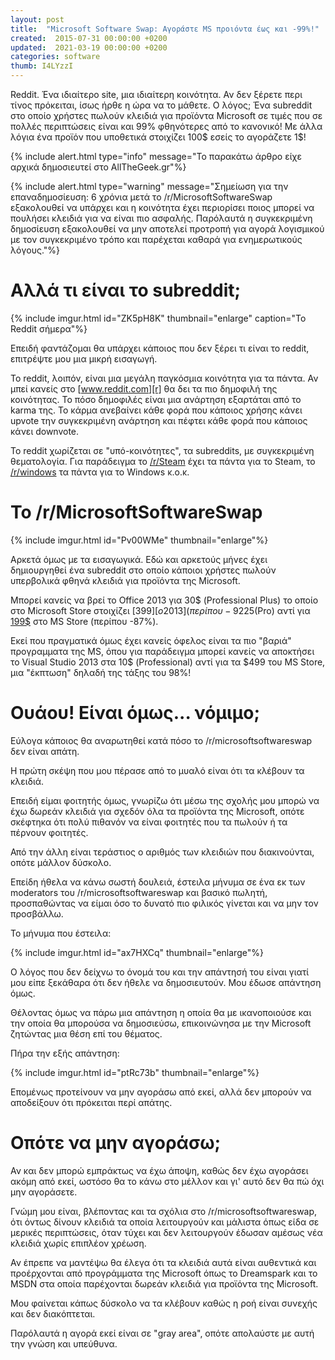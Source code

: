```yaml
---
layout: post
title:  "Microsoft Software Swap: Αγοράστε MS προιόντα έως και -99%!"
created:  2015-07-31 00:00:00 +0200
updated:  2021-03-19 00:00:00 +0200
categories: software
thumb: I4LYzzI
---
```


Reddit. Ένα ιδιαίτερο site, μια ιδιαίτερη κοινότητα. Αν δεν ξέρετε περι
τίνος πρόκειται, ίσως ήρθε η ώρα να το μάθετε.
Ο λόγος; Ένα subreddit στο οποίο χρήστες πωλούν κλειδιά για προϊόντα Microsoft
σε τιμές που σε πολλές περιπτώσεις είναι και 99% φθηνότερες από το κανονικό!
Με άλλα λόγια ένα προϊόν που υποθετικά στοιχίζει 100$ εσείς το αγοράζετε 1$!

{% include alert.html type="info" message="Το παρακάτω άρθρο είχε αρχικά
δημοσιευτεί στο AllTheGeek.gr"%}

{% include alert.html type="warning" message="Σημείωση για την επαναδημοσίευση:
6 χρόνια μετά το /r/MicrosoftSoftwareSwap εξακολουθεί να υπάρχει και η κοινότητα
έχει περιορίσει ποιος μπορεί να πουλήσει κλειδιά για να είναι πιο ασφαλής.
Παρόλαυτά η συγκεκριμένη δημοσίευση εξακολουθεί να μην αποτελεί προτροπή για
αγορά λογισμικού με τον συγκεκριμένο τρόπο και παρέχεται καθαρά για
ενημερωτικούς λόγους."%}

# Αλλά τι είναι το subreddit;

{% include imgur.html id="ZK5pH8K" thumbnail="enlarge" caption="Το Reddit σήμερα"%}

Επειδή φαντάζομαι θα υπάρχει κάποιος που δεν ξέρει τι είναι το reddit, επιτρέψτε
μου μια μικρή εισαγωγή.

Το reddit, λοιπόν, είναι μια μεγάλη παγκόσμια κοινότητα για τα πάντα. Αν μπεί
κανείς στο [www.reddit.com][r] θα δει τα πιο δημοφιλή της κοινότητας. Το πόσο
δημοφιλές είναι μια ανάρτηση εξαρτάται από το karma της. Το κάρμα ανεβαίνει κάθε
φορά που κάποιος χρήσης κάνει upvote την συγκεκριμένη ανάρτηση και πέφτει κάθε
φορά που κάποιος κάνει downvote.

Το reddit χωρίζεται σε "υπό-κοινότητες", τα subreddits, με συγκεκριμένη
θεματολογία. Για παράδειγμα το [/r/Steam][rs] έχει τα πάντα για το Steam, το
[/r/windows][rw] τα πάντα για το Windows κ.ο.κ.

# To /r/MicrosoftSoftwareSwap

{% include imgur.html id="Pv00WMe" thumbnail="enlarge"%}

Aρκετά όμως με τα εισαγωγικά. Εδώ και αρκετούς μήνες έχει δημιουργηθεί ένα
subreddit στο οποίο κάποιοι χρήστες πωλούν υπερβολικά φθηνά κλειδιά για προϊόντα
της Microsoft.

Μπορεί κανείς να βρεί το Office 2013 για 30$ (Professional Plus) το οποίο στο
Microsoft Store στοιχίζει [399$][o2013](περίπου -92%) ή το Windows 8.1 για 
25$(Pro) αντί για [199$][w8] στο MS Store (περίπου -87%). 

Εκεί που πραγματικά όμως έχει κανείς όφελος είναι τα πιο "βαριά" προγραμματα της
MS, όπου για παράδειγμα μπορεί κανείς να αποκτήσει το Visual Studio 2013 στα 10$
(Professional) αντί για τα $499 του MS Store, μια "έκπτωση" δηλαδή της τάξης του
98%!

# Ουάου! Είναι όμως... νόμιμο;

Εύλογα κάποιος θα αναρωτηθεί κατά πόσο το /r/microsoftsoftwareswap δεν είναι
απάτη.

Η πρώτη σκέψη που μου πέρασε από το μυαλό είναι ότι τα κλέβουν τα κλειδιά.

Επειδή είμαι φοιτητής όμως, γνωρίζω ότι μέσω της σχολής μου μπορώ να έχω δωρεάν
κλειδιά για σχεδόν όλα τα προϊόντα της Microsoft, οπότε σκέφτηκα ότι πολύ
πιθανόν να είναι φοιτητές που τα πωλούν ή τα πέρνουν φοιτητές.

Από την άλλη είναι τεράστιος ο αριθμός των κλειδιών που διακινούνται, οπότε
μάλλον δύσκολο.

Επείδη ήθελα να κάνω σωστή δουλειά, έστειλα μήνυμα σε ένα εκ των moderators του
/r/microsoftsoftwareswap και βασικό πωλητή, προσπαθώντας να είμαι όσο το δυνατό
πιο φιλικός γίνεται και να μην τον προσβάλλω.

Το μήνυμα που έστειλα:

{% include imgur.html id="ax7HXCq" thumbnail="enlarge"%}

Ο λόγος που δεν δείχνω το όνομά του και την απάντησή του είναι γιατί μου είπε
ξεκάθαρα ότι δεν ήθελε να δημοσιευτούν. Μου έδωσε απάντηση όμως.

Θέλοντας όμως να πάρω μια απάντηση η οποία θα με ικανοποιούσε και την οποία θα
μπορούσα να δημοσιεύσω, επικοινώνησα με την Microsoft ζητώντας μια θέση επί του
θέματος.

Πήρα την εξής απάντηση:

{% include imgur.html id="ptRc73b" thumbnail="enlarge"%}

Επομένως προτείνουν να μην αγοράσω από εκεί, αλλά δεν μπορούν να αποδείξουν ότι
πρόκειται περί απάτης.

# Οπότε να μην αγοράσω;

Αν και δεν μπορώ εμπράκτως να έχω άποψη, καθώς δεν έχω αγοράσει ακόμη από εκεί,
ωστόσο θα το κάνω στο μέλλον και γι' αυτό δεν θα πώ όχι μην αγοράσετε.

Γνώμη μου είναι, βλέποντας και τα σχόλια στο /r/microsoftsoftwareswap, ότι όντως
δίνουν κλειδιά τα οποία λειτουργούν και μάλιστα όπως είδα σε μερικές
περιπτώσεις, όταν τύχει και δεν λειτουργούν έδωσαν αμέσως νέα κλειδιά χωρίς
επιπλέον χρέωση.

Αν έπρεπε να μαντέψω θα έλεγα ότι τα κλειδιά αυτά είναι αυθεντικά και
προέρχονται από προγράμματα της Microsoft όπως το Dreamspark και το MSDN στα
οποία παρέχονται δωρεάν κλειδιά για προϊόντα της Microsoft.

Μου φαίνεται κάπως δύσκολο να τα κλέβουν καθώς η ροή είναι συνεχής και δεν
διακόπτεται.

Παρόλαυτά η αγορά εκεί είναι σε "gray area", οπότε απολαύστε με αυτή την γνώση
και υπεύθυνα.


[r]: http://www.reddit.com/
[rs]: http://www.reddit.com/r/Steam
[rw]: http://www.reddit.com/r/windows
[o2013]: http://www.microsoftstore.com/store/msusa/en_US/pdp/Office-Professional-2013/productID.259321900
[w8]: http://www.microsoftstore.com/store/msusa/en_US/pdp/Windows-8.1-Pro/productID.288401500